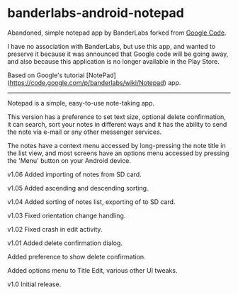 # banderlabs-android-notepad
Abandoned, simple notepad app by BanderLabs forked from [Google Code](https://code.google.com/p/banderlabs/wiki/Notepad).

I have no association with BanderLabs, but use this app, and wanted to preserve it because it was announced that Google code will be going away, and also because this application is no longer available in the Play Store.

Based on Google's tutorial [NotePad] (https://code.google.com/p/banderlabs/wiki/Notepad) app.

---

Notepad is a simple, easy-to-use note-taking app.

This version has a preference to set text size, optional delete confirmation, it can search, sort your notes in different ways and it has the ability to send the note via e-mail or any other messenger services.

The notes have a context menu accessed by long-pressing the note title in the list view, and most screens have an options menu accessed by pressing the 'Menu' button on your Android device.


v1.06	Added importing of notes from SD card.

v1.05	Added ascending and descending sorting.

v1.04	Added sorting of notes list, exporting of to SD card.

v1.03	Fixed orientation change handling.

v1.02	Fixed crash in edit activity.

v1.01	Added delete confirmation dialog.

Added preference to show delete confirmation.

Added options menu to Title Edit, various other UI tweaks.

v1.0	Initial release.

